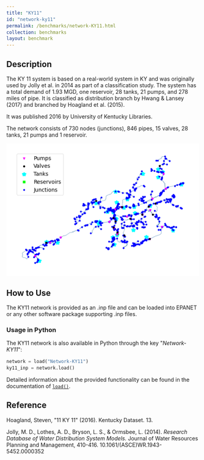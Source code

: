 ```yaml
---
title: "KY11"
id: "network-ky11"
permalink: /benchmarks/network-KY11.html
collection: benchmarks
layout: benchmark
---
```



## Description

The KY 11 system is based on a real-world system in KY and was originally used by Jolly et al. in 2014 as part of a
classification study. The system has a total demand of 1.93 MGD, one reservoir, 28 tanks, 21 pumps, and 278 miles of
pipe. It is classified as distribution branch by Hwang & Lansey (2017) and branched by Hoagland et al. (2015).

It was published 2016 by University of Kentucky Libraries.

The network consists of 730 nodes (junctions), 846 pipes, 15 valves, 28 tanks, 21 pumps and 1 reservoir.

<img src="../static/benchmarks/network-ky11/ky11_plot.png"/>

## How to Use

The KY11 network is provided as an .inp file and can be loaded into EPANET or any other software package
supporting .inp files.

### Usage in Python

The KY11 network is also available in Python through the key "*Network-KY11*":
```python
network = load("Network-KY11")
ky11_inp = network.load()
```

Detailed information about the provided functionality can be found in the documentation of
[`load()`](https://waterbenchmarkhub.readthedocs.io/en/latest/water_benchmark_hub.networks.html#water_benchmark_hub.networks.networks.KY11.load).


## Reference

Hoagland, Steven, "11 KY 11" (2016). Kentucky Dataset. 13.
[<i class="bi bi-link"></i>](https://uknowledge.uky.edu/wdst/13)

Jolly, M. D., Lothes, A. D., Bryson, L. S., & Ormsbee, L. (2014). *Research Database of Water Distribution System Models.*
Journal of Water Resources Planning and Management, 410-416. 10.1061/(ASCE)WR.1943-5452.0000352
[<i class="bi bi-link"></i>](https://doi.org/10.1061/(ASCE)WR.1943-5452.0000352)
